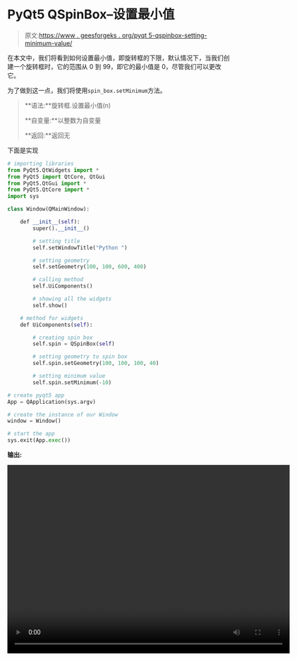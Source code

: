 # PyQt5 QSpinBox–设置最小值

> 原文:[https://www . geesforgeks . org/pyqt 5-qspinbox-setting-minimum-value/](https://www.geeksforgeeks.org/pyqt5-qspinbox-setting-minimum-value/)

在本文中，我们将看到如何设置最小值，即旋转框的下限，默认情况下，当我们创建一个旋转框时，它的范围从 0 到 99，即它的最小值是 0，尽管我们可以更改它。

为了做到这一点，我们将使用`spin_box.setMinimum`方法。

> **语法:**旋转框.设置最小值(n)
> 
> **自变量:**以整数为自变量
> 
> **返回:**返回无

下面是实现

```py
# importing libraries
from PyQt5.QtWidgets import * 
from PyQt5 import QtCore, QtGui
from PyQt5.QtGui import * 
from PyQt5.QtCore import * 
import sys

class Window(QMainWindow):

    def __init__(self):
        super().__init__()

        # setting title
        self.setWindowTitle("Python ")

        # setting geometry
        self.setGeometry(100, 100, 600, 400)

        # calling method
        self.UiComponents()

        # showing all the widgets
        self.show()

    # method for widgets
    def UiComponents(self):

        # creating spin box
        self.spin = QSpinBox(self)

        # setting geometry to spin box
        self.spin.setGeometry(100, 100, 100, 40)

        # setting minimum value
        self.spin.setMinimum(-10)

# create pyqt5 app
App = QApplication(sys.argv)

# create the instance of our Window
window = Window()

# start the app
sys.exit(App.exec())
```

**输出:**

<video class="wp-video-shortcode" id="video-405966-1" width="640" height="428" preload="metadata" controls=""><source type="video/mp4" src="https://media.geeksforgeeks.org/wp-content/uploads/20200501005523/Python-01-05-2020-00_54_26.mp4?_=1">[https://media.geeksforgeeks.org/wp-content/uploads/20200501005523/Python-01-05-2020-00_54_26.mp4](https://media.geeksforgeeks.org/wp-content/uploads/20200501005523/Python-01-05-2020-00_54_26.mp4)</video>